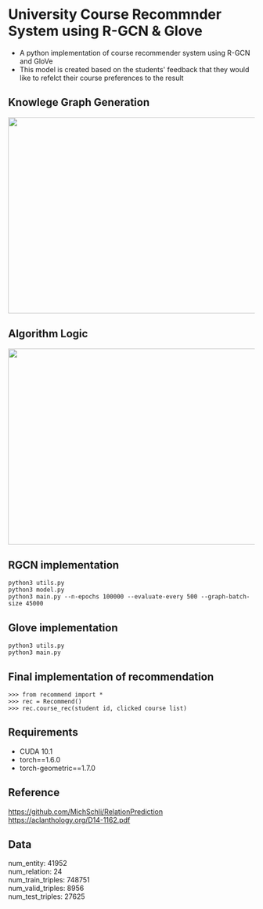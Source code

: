 # University Course Recommnder System using R-GCN & Glove

* A python implementation of course recommender system using R-GCN and GloVe
* This model is created based on the students' feedback that they would like to refelct their course preferences to the result


## Knowlege Graph Generation
<img src="https://github.com/Jennie1021/RGCN-GLOVE_course_recommender/blob/main/img/KG.png?raw=true" width="650" height="400"/>

## Algorithm Logic
<img src="https://github.com/Jennie1021/RGCN-GLOVE_course_recommender/blob/main/img/RGCN_GloVe_Course_Recommender_Logic.jpg?raw=true" width="650" height="400"/>


## RGCN implementation
```
python3 utils.py
python3 model.py
python3 main.py --n-epochs 100000 --evaluate-every 500 --graph-batch-size 45000
```

## Glove implementation
```
python3 utils.py
python3 main.py
```

## Final implementation of recommendation 
```
>>> from recommend import *
>>> rec = Recommend()
>>> rec.course_rec(student id, clicked course list)
```


## Requirements
* CUDA 10.1
* torch==1.6.0
* torch-geometric==1.7.0

## Reference
https://github.com/MichSchli/RelationPrediction   
https://aclanthology.org/D14-1162.pdf

## Data
num_entity: 41952   
num_relation: 24   
num_train_triples: 748751   
num_valid_triples: 8956   
num_test_triples: 27625   
